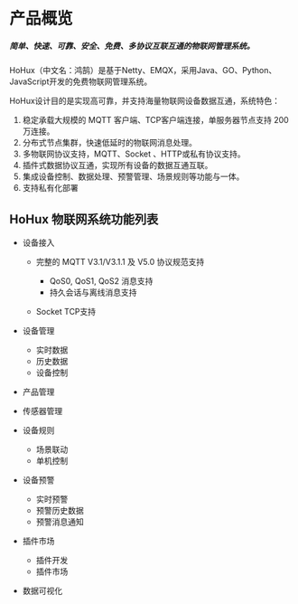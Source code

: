 # 产品概览

##### 简单、快速、可靠、安全、免费、多协议互联互通的物联网管理系统。

HoHux（中文名：鸿鹄）是基于Netty、EMQX，采用Java、GO、Python、JavaScript开发的免费物联网管理系统。

HoHux设计目的是实现高可靠，并支持海量物联网设备数据互通，系统特色：

1. 稳定承载大规模的 MQTT 客户端、TCP客户端连接，单服务器节点支持 200 万连接。
2. 分布式节点集群，快速低延时的物联网消息处理。
3. 多物联网协议支持，MQTT、Socket 、HTTP或私有协议支持。
4. 插件式数据协议互通，实现所有设备的数据互通互联。
5. 集成设备控制、数据处理、预警管理、场景规则等功能与一体。
6. 支持私有化部署

## HoHux 物联网系统功能列表

- 设备接入

  - 完整的 MQTT V3.1/V3.1.1 及 V5.0 协议规范支持
    - QoS0, QoS1, QoS2 消息支持
    - 持久会话与离线消息支持

  - Socket TCP支持

- 设备管理
  - 实时数据
  - 历史数据
  - 设备控制
- 产品管理
- 传感器管理
- 设备规则
  - 场景联动
  - 单机控制
- 设备预警
  - 实时预警
  - 预警历史数据
  - 预警消息通知
- 插件市场
  - 插件开发
  - 插件市场
- 数据可视化
